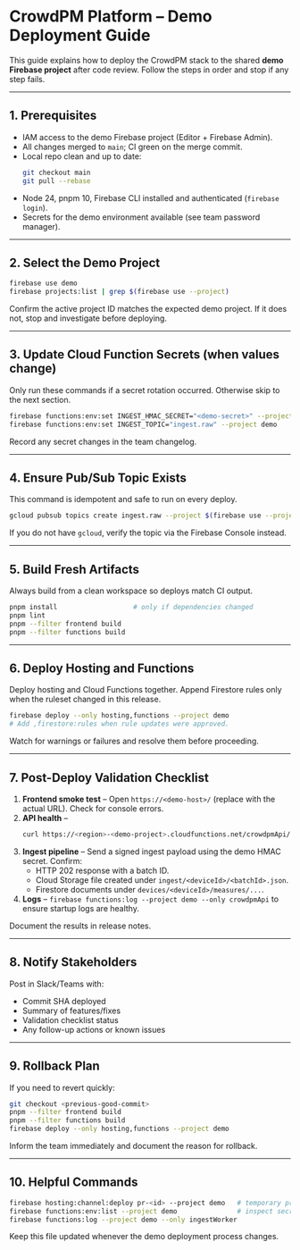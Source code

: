 # CrowdPM Platform – Demo Deployment Guide

This guide explains how to deploy the CrowdPM stack to the shared **demo Firebase project** after code review. Follow the steps in order and stop if any step fails.

---

## 1. Prerequisites
- IAM access to the demo Firebase project (Editor + Firebase Admin).
- All changes merged to `main`; CI green on the merge commit.
- Local repo clean and up to date:
  ```bash
  git checkout main
  git pull --rebase
  ```
- Node 24, pnpm 10, Firebase CLI installed and authenticated (`firebase login`).
- Secrets for the demo environment available (see team password manager).

---

## 2. Select the Demo Project
```bash
firebase use demo
firebase projects:list | grep $(firebase use --project)
```
Confirm the active project ID matches the expected demo project. If it does not, stop and investigate before deploying.

---

## 3. Update Cloud Function Secrets (when values change)
Only run these commands if a secret rotation occurred. Otherwise skip to the next section.
```bash
firebase functions:env:set INGEST_HMAC_SECRET="<demo-secret>" --project demo
firebase functions:env:set INGEST_TOPIC="ingest.raw" --project demo
```
Record any secret changes in the team changelog.

---

## 4. Ensure Pub/Sub Topic Exists
This command is idempotent and safe to run on every deploy.
```bash
gcloud pubsub topics create ingest.raw --project $(firebase use --project)
```
If you do not have `gcloud`, verify the topic via the Firebase Console instead.

---

## 5. Build Fresh Artifacts
Always build from a clean workspace so deploys match CI output.
```bash
pnpm install                   # only if dependencies changed
pnpm lint
pnpm --filter frontend build
pnpm --filter functions build
```

---

## 6. Deploy Hosting and Functions
Deploy hosting and Cloud Functions together. Append Firestore rules only when the ruleset changed in this release.
```bash
firebase deploy --only hosting,functions --project demo
# Add ,firestore:rules when rule updates were approved.
```
Watch for warnings or failures and resolve them before proceeding.

---

## 7. Post-Deploy Validation Checklist
1. **Frontend smoke test** – Open `https://<demo-host>/` (replace with the actual URL). Check for console errors.
2. **API health** –
   ```bash
   curl https://<region>-<demo-project>.cloudfunctions.net/crowdpmApi/health
   ```
3. **Ingest pipeline** – Send a signed ingest payload using the demo HMAC secret. Confirm:
   - HTTP 202 response with a batch ID.
   - Cloud Storage file created under `ingest/<deviceId>/<batchId>.json`.
   - Firestore documents under `devices/<deviceId>/measures/...`.
4. **Logs** – `firebase functions:log --project demo --only crowdpmApi` to ensure startup logs are healthy.

Document the results in release notes.

---

## 8. Notify Stakeholders
Post in Slack/Teams with:
- Commit SHA deployed
- Summary of features/fixes
- Validation checklist status
- Any follow-up actions or known issues

---

## 9. Rollback Plan
If you need to revert quickly:
```bash
git checkout <previous-good-commit>
pnpm --filter frontend build
pnpm --filter functions build
firebase deploy --only hosting,functions --project demo
```
Inform the team immediately and document the reason for rollback.

---

## 10. Helpful Commands
```bash
firebase hosting:channel:deploy pr-<id> --project demo   # temporary preview channel for QA
firebase functions:env:list --project demo               # inspect secrets
firebase functions:log --project demo --only ingestWorker
```

Keep this file updated whenever the demo deployment process changes.
